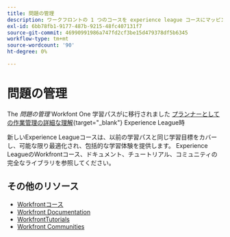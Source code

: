 ```yaml
---
title: 問題の管理
description: ワークフロントの 1 つのコースを experience league コースにマッピング
exl-id: 6bb78fb1-9177-487b-9215-48fc407131f7
source-git-commit: 46990991986a747fd2cf3be15d479378df5b6345
workflow-type: tm+mt
source-wordcount: '90'
ht-degree: 0%

---
```


# 問題の管理

The *問題の管理* Workfont One 学習パスがに移行されました [プランナーとしての作業管理の詳細な理解](https://experienceleague.adobe.com/?recommended=Workfront-U-1-2022.4.reporting){target="_blank"} Experience League時

新しいExperience Leagueコースは、以前の学習パスと同じ学習目標をカバーし、可能な限り最適化され、包括的な学習体験を提供します。  Experience LeagueのWorkfrontコース、ドキュメント、チュートリアル、コミュニティの完全なライブラリを参照してください。

## その他のリソース

* [Workfrontコース](https://experienceleague.adobe.com/?lang=en&amp;Solution=Workfront#courses)
* [Workfront Documentation](https://experienceleague.adobe.com/docs/workfront.html)
* [WorkfrontTutorials](https://experienceleague.adobe.com/docs/workfront-learn/tutorials-workfront/home.html)
* [Workfront Communities](https://experienceleaguecommunities.adobe.com/t5/workfront/ct-p/workfront)
